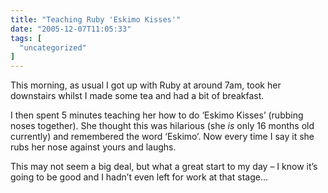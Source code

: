 ```yaml
---
title: "Teaching Ruby 'Eskimo Kisses'"
date: "2005-12-07T11:05:33"
tags: [
  "uncategorized"
]
---
```

This morning, as usual I got up with Ruby at around 7am, took her downstairs whilst I made some tea and had a bit of breakfast.

I then spent 5 minutes teaching her how to do ‘Eskimo Kisses’ (rubbing noses together). She thought this was hilarious (she *is* only 16 months old currently) and remembered the word ‘Eskimo’. Now every time I say it she rubs her nose against yours and laughs.

This may not seem a big deal, but what a great start to my day – I know it’s going to be good and I hadn’t even left for work at that stage…